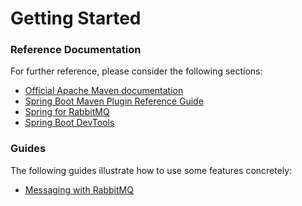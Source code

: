 # Getting Started

### Reference Documentation
For further reference, please consider the following sections:

* [Official Apache Maven documentation](https://maven.apache.org/guides/index.html)
* [Spring Boot Maven Plugin Reference Guide](https://docs.spring.io/spring-boot/docs/2.2.2.RELEASE/maven-plugin/)
* [Spring for RabbitMQ](https://docs.spring.io/spring-boot/docs/2.2.2.RELEASE/reference/htmlsingle/#boot-features-amqp)
* [Spring Boot DevTools](https://docs.spring.io/spring-boot/docs/2.2.2.RELEASE/reference/htmlsingle/#using-boot-devtools)

### Guides
The following guides illustrate how to use some features concretely:

* [Messaging with RabbitMQ](https://spring.io/guides/gs/messaging-rabbitmq/)

